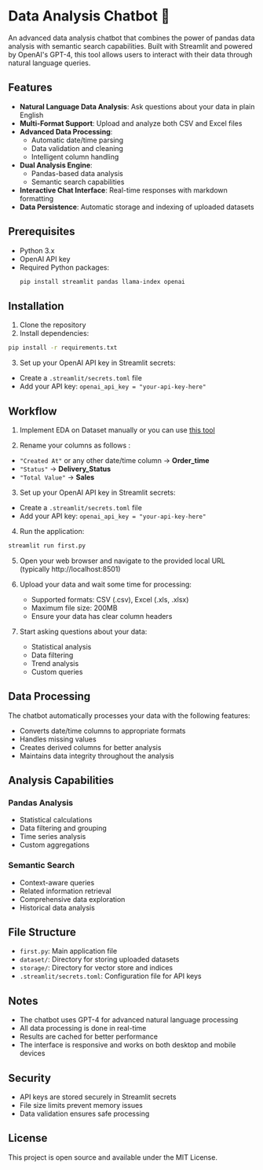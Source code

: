 # Data Analysis Chatbot 🤖

An advanced data analysis chatbot that combines the power of pandas data analysis with semantic search capabilities. Built with Streamlit and powered by OpenAI's GPT-4, this tool allows users to interact with their data through natural language queries.

## Features

- **Natural Language Data Analysis**: Ask questions about your data in plain English
- **Multi-Format Support**: Upload and analyze both CSV and Excel files
- **Advanced Data Processing**:
  - Automatic date/time parsing
  - Data validation and cleaning
  - Intelligent column handling
- **Dual Analysis Engine**:
  - Pandas-based data analysis
  - Semantic search capabilities
- **Interactive Chat Interface**: Real-time responses with markdown formatting
- **Data Persistence**: Automatic storage and indexing of uploaded datasets

## Prerequisites

- Python 3.x
- OpenAI API key
- Required Python packages:
  ```bash
  pip install streamlit pandas llama-index openai
  ```

## Installation

1. Clone the repository
2. Install dependencies:
  ```bash
  pip install -r requirements.txt
  ```
3. Set up your OpenAI API key in Streamlit secrets:
  - Create a `.streamlit/secrets.toml` file
  - Add your API key: `openai_api_key = "your-api-key-here"`

## Workflow

1. Implement EDA on Dataset manually or you can use [this tool](https://csvtrimapp.streamlit.app/)

2. Rename your columns as follows : 
  - `"Created At"` or any other date/time column → **Order_time**
  - `"Status"` → **Delivery_Status**
  - `"Total Value"` → **Sales**

3. Set up your OpenAI API key in Streamlit secrets:
  - Create a `.streamlit/secrets.toml` file
  - Add your API key: `openai_api_key = "your-api-key-here"`

4. Run the application:
  ```bash
  streamlit run first.py
  ```

5. Open your web browser and navigate to the provided local URL (typically http://localhost:8501)

6. Upload your data and wait some time for processing:
   - Supported formats: CSV (.csv), Excel (.xls, .xlsx)
   - Maximum file size: 200MB
   - Ensure your data has clear column headers

7. Start asking questions about your data:
   - Statistical analysis
   - Data filtering
   - Trend analysis
   - Custom queries

## Data Processing

The chatbot automatically processes your data with the following features:
- Converts date/time columns to appropriate formats
- Handles missing values
- Creates derived columns for better analysis
- Maintains data integrity throughout the analysis

## Analysis Capabilities

### Pandas Analysis
- Statistical calculations
- Data filtering and grouping
- Time series analysis
- Custom aggregations

### Semantic Search
- Context-aware queries
- Related information retrieval
- Comprehensive data exploration
- Historical data analysis

## File Structure

- `first.py`: Main application file
- `dataset/`: Directory for storing uploaded datasets
- `storage/`: Directory for vector store and indices
- `.streamlit/secrets.toml`: Configuration file for API keys

## Notes

- The chatbot uses GPT-4 for advanced natural language processing
- All data processing is done in real-time
- Results are cached for better performance
- The interface is responsive and works on both desktop and mobile devices

## Security

- API keys are stored securely in Streamlit secrets
- File size limits prevent memory issues
- Data validation ensures safe processing

## License

This project is open source and available under the MIT License. 
